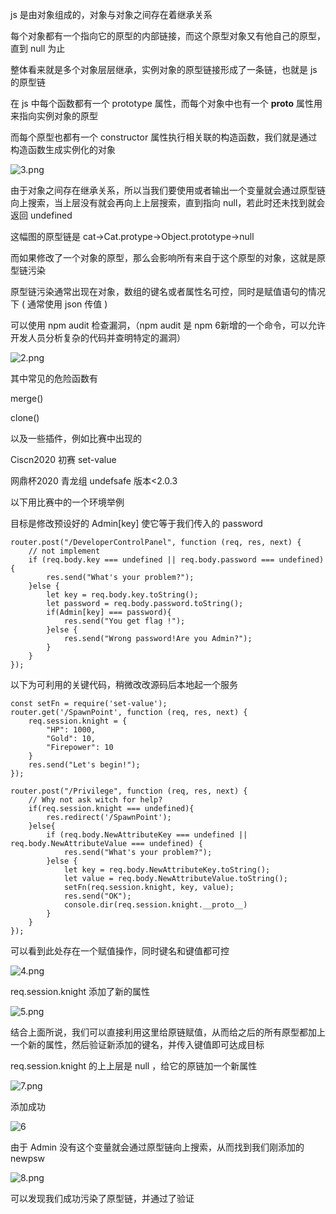 js 是由对象组成的，对象与对象之间存在着继承关系

每个对象都有一个指向它的原型的内部链接，而这个原型对象又有他自己的原型，直到 null 为止

整体看来就是多个对象层层继承，实例对象的原型链接形成了一条链，也就是 js 的原型链

在 js 中每个函数都有一个 prototype 属性，而每个对象中也有一个 **proto** 属性用来指向实例对象的原型

而每个原型也都有一个 constructor 属性执行相关联的构造函数，我们就是通过构造函数生成实例化的对象

![3.png](3.png)

由于对象之间存在继承关系，所以当我们要使用或者输出一个变量就会通过原型链向上搜索，当上层没有就会再向上上层搜索，直到指向 null，若此时还未找到就会返回 undefined

这幅图的原型链是 cat->Cat.protype->Object.prototype->null

而如果修改了一个对象的原型，那么会影响所有来自于这个原型的对象，这就是原型链污染

原型链污染通常出现在对象，数组的键名或者属性名可控，同时是赋值语句的情况下 ( 通常使用 json 传值 )

可以使用 npm audit 检查漏洞，（npm audit 是 npm 6新增的一个命令，可以允许开发人员分析复杂的代码并查明特定的漏洞）

![2.png](2.png)

其中常见的危险函数有

merge()

clone()

以及一些插件，例如比赛中出现的

Ciscn2020 初赛	set-value

网鼎杯2020 青龙组	undefsafe  版本<2.0.3

以下用比赛中的一个环境举例

目标是修改预设好的 Admin[key] 使它等于我们传入的 password

```
router.post("/DeveloperControlPanel", function (req, res, next) {
    // not implement
    if (req.body.key === undefined || req.body.password === undefined){
        res.send("What's your problem?");
    }else {
        let key = req.body.key.toString();
        let password = req.body.password.toString();
        if(Admin[key] === password){
            res.send("You get flag !");
        }else {
            res.send("Wrong password!Are you Admin?");
        }
    }
});
```

以下为可利用的关键代码，稍微改改源码后本地起一个服务

```
const setFn = require('set-value');
router.get('/SpawnPoint', function (req, res, next) {
    req.session.knight = {
        "HP": 1000,
        "Gold": 10,
        "Firepower": 10
    }
    res.send("Let's begin!");
});

router.post("/Privilege", function (req, res, next) {
    // Why not ask witch for help?
    if(req.session.knight === undefined){
        res.redirect('/SpawnPoint');
    }else{
        if (req.body.NewAttributeKey === undefined || req.body.NewAttributeValue === undefined) {
            res.send("What's your problem?");
        }else {
            let key = req.body.NewAttributeKey.toString();
            let value = req.body.NewAttributeValue.toString();
            setFn(req.session.knight, key, value);
            res.send("OK");
			console.dir(req.session.knight.__proto__)
        }
    }
});
```

可以看到此处存在一个赋值操作，同时键名和键值都可控

![4.png](4.png)

req.session.knight 添加了新的属性

![5.png](5.png)

结合上面所说，我们可以直接利用这里给原链赋值，从而给之后的所有原型都加上一个新的属性，然后验证新添加的键名，并传入键值即可达成目标

req.session.knight 的上上层是 null ，给它的原链加一个新属性

![7.png](7.png)

添加成功

![6](6.png)

由于 Admin 没有这个变量就会通过原型链向上搜索，从而找到我们刚添加的 newpsw

![8.png](8.png)

可以发现我们成功污染了原型链，并通过了验证
